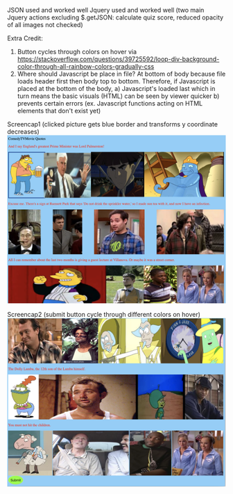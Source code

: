 JSON used and worked well
Jquery used and worked well (two main Jquery actions excluding $.getJSON: calculate quiz score, reduced opacity of all images not checked)


Extra Credit: 
1) Button cycles through colors on hover via https://stackoverflow.com/questions/39725592/loop-div-background-color-through-all-rainbow-colors-gradually-css
2) Where should Javascript be place in file? At bottom of body because file loads header first then body top to bottom. Therefore, if Javascript is placed at the bottom of the body, 
a) Javascript's loaded last which in turn means the basic visuals (HTML) can be seen by viewer quicker 
b) prevents certain errors (ex. Javascript functions acting on HTML elements that don't exist yet) 


Screencap1 (clicked picture gets blue border and transforms y coordinate decreases)
![Alt text](screencap1.png?raw=true)

Screencap2 (submit button cycle through different colors on hover)
![Alt text](screencap2.png?raw=true)
